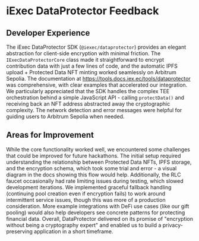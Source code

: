 # iExec DataProtector Feedback

## Developer Experience

The iExec DataProtector SDK (`@iexec/dataprotector`) provides an elegant abstraction for client-side encryption with minimal friction. The `IExecDataProtectorCore` class made it straightforward to encrypt contribution data with just a few lines of code, and the automatic IPFS upload + Protected Data NFT minting worked seamlessly on Arbitrum Sepolia. The documentation at https://tools.docs.iex.ec/tools/dataprotector was comprehensive, with clear examples that accelerated our integration. We particularly appreciated that the SDK handles the complex TEE orchestration behind a simple JavaScript API - calling `protectData()` and receiving back an NFT address abstracted away the cryptographic complexity. The network detection and error messages were helpful for guiding users to Arbitrum Sepolia when needed.

## Areas for Improvement

While the core functionality worked well, we encountered some challenges that could be improved for future hackathons. The initial setup required understanding the relationship between Protected Data NFTs, IPFS storage, and the encryption schema, which took some trial and error - a visual diagram in the docs showing this flow would help. Additionally, the RLC faucet occasionally had rate limiting issues during testing, which slowed development iterations. We implemented graceful fallback handling (continuing pool creation even if encryption fails) to work around intermittent service issues, though this was more of a production consideration. More example integrations with DeFi use cases (like our gift pooling) would also help developers see concrete patterns for protecting financial data. Overall, DataProtector delivered on its promise of "encryption without being a cryptography expert" and enabled us to build a privacy-preserving application in a short timeframe.
